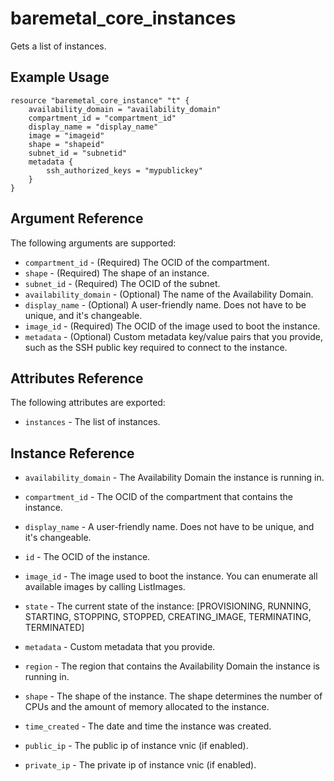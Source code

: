 
# baremetal\_core\_instances

Gets a list of instances.

## Example Usage

```
resource "baremetal_core_instance" "t" {
    availability_domain = "availability_domain"
    compartment_id = "compartment_id"
    display_name = "display_name"
    image = "imageid"
    shape = "shapeid"
    subnet_id = "subnetid"
    metadata {
        ssh_authorized_keys = "mypublickey"
    }
}
```

## Argument Reference

The following arguments are supported:

* `compartment_id` - (Required) The OCID of the compartment.
* `shape` - (Required) The shape of an instance.
* `subnet_id` - (Required) The OCID of the subnet.
* `availability_domain` - (Optional) The name of the Availability Domain.
* `display_name` - (Optional) A user-friendly name. Does not have to be unique, and it's changeable.
* `image_id` - (Required) The OCID of the image used to boot the instance.
* `metadata` - (Optional) Custom metadata key/value pairs that you provide, such as the SSH public key required to connect to the instance.

## Attributes Reference

The following attributes are exported:

* `instances` - The list of instances.

## Instance Reference
* `availability_domain` - The Availability Domain the instance is running in.
* `compartment_id` - The OCID of the compartment that contains the instance.
* `display_name` - A user-friendly name. Does not have to be unique, and it's changeable.
* `id` - The OCID of the instance.
* `image_id` - The image used to boot the instance. You can enumerate all available images by calling ListImages.
* `state` - The current state of the instance: [PROVISIONING, RUNNING, STARTING, STOPPING, STOPPED, CREATING_IMAGE, TERMINATING, TERMINATED]
* `metadata` - Custom metadata that you provide.
* `region` - The region that contains the Availability Domain the instance is running in.
* `shape` - The shape of the instance. The shape determines the number of CPUs and the amount of memory allocated to the instance.
* `time_created` - The date and time the instance was created.

* `public_ip` - The public ip of instance vnic (if enabled).
* `private_ip` - The private ip of instance vnic (if enabled).
